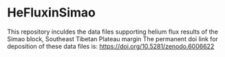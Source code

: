 # HeFluxinSimao
This repository inculdes the data files supporting helium flux results of the Simao block, Southeast Tibetan Plateau margin
The permanent doi link for deposition of these data files is: https://doi.org/10.5281/zenodo.6006622
